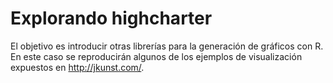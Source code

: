 # Explorando highcharter
El objetivo es introducir otras librerías para la generación de gráficos con R. 
En este caso se reproducirán algunos de los ejemplos de visualización expuestos en http://jkunst.com/.


